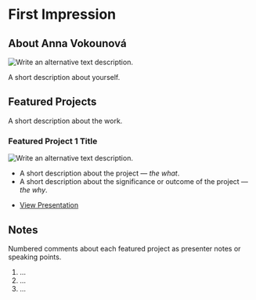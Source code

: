 # First Impression

## About Anna Vokounová

<!-- Consider including a headshot. -->

![Write an alternative text description.](images/headshot-osm.jpg)

A short description about yourself.

## Featured Projects

A short description about the work.

### Featured Project 1 Title

![Write an alternative text description.](images/featured-project-01.png)

- A short description about the project — *the what*.
- A short description about the significance or outcome of the project — *the why*.

<!-- Use the same stucture above for the rest of your featured projects. -->

<!-- Add a link to your presentation. -->

- [View Presentation](images/featured-projects-osm-2022.pdf)

## Notes

Numbered comments about each featured project as presenter notes or speaking points.

1. …
2. …
3. …
<!-- And so on. -->
